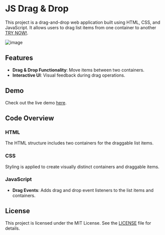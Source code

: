 # JS Drag & Drop

This project is a drag-and-drop web application built using HTML, CSS, and JavaScript. It allows users to drag list items from one container to another [TRY NOW!](https://qyuzet.github.io/js-drag-and-drop).

![image](https://github.com/user-attachments/assets/2d18ec5d-21d5-4e6c-b127-8fe9e4f44828)



## Features

- **Drag & Drop Functionality**: Move items between two containers.
- **Interactive UI**: Visual feedback during drag operations.

## Demo

Check out the live demo [here](https://qyuzet.github.io/js-drag-and-drop).

## Code Overview

### HTML

The HTML structure includes two containers for the draggable list items.

### CSS

Styling is applied to create visually distinct containers and draggable items.

### JavaScript

- **Drag Events**: Adds drag and drop event listeners to the list items and containers.

## License

This project is licensed under the MIT License. See the [LICENSE](LICENSE) file for details.
